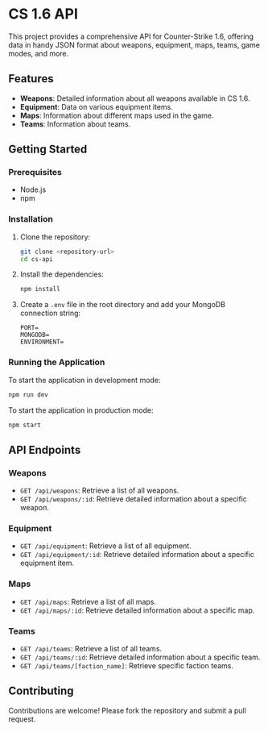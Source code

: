 # CS 1.6 API

This project provides a comprehensive API for Counter-Strike 1.6, offering data in handy JSON format about weapons, equipment, maps, teams, game modes, and more.

## Features

- **Weapons**: Detailed information about all weapons available in CS 1.6.
- **Equipment**: Data on various equipment items.
- **Maps**: Information about different maps used in the game.
- **Teams**: Information about teams.

## Getting Started

### Prerequisites

- Node.js
- npm

### Installation

1. Clone the repository:
   ```sh
   git clone <repository-url>
   cd cs-api
   ```

2. Install the dependencies:
   ```sh
   npm install
   ```

3. Create a `.env` file in the root directory and add your MongoDB connection string:
   ```dotenv
   PORT=
   MONGODB=
   ENVIRONMENT=
   ```

### Running the Application

To start the application in development mode:
```sh
npm run dev
```

To start the application in production mode:
```sh
npm start
```

## API Endpoints

### Weapons

- `GET /api/weapons`: Retrieve a list of all weapons.
- `GET /api/weapons/:id`: Retrieve detailed information about a specific weapon.

### Equipment

- `GET /api/equipment`: Retrieve a list of all equipment.
- `GET /api/equipment/:id`: Retrieve detailed information about a specific equipment item.

### Maps

- `GET /api/maps`: Retrieve a list of all maps.
- `GET /api/maps/:id`: Retrieve detailed information about a specific map.

### Teams

- `GET /api/teams`: Retrieve a list of all teams.
- `GET /api/teams/:id`: Retrieve detailed information about a specific team.
- `GET /api/teams/[faction_name]`: Retrieve specific faction teams.

## Contributing

Contributions are welcome! Please fork the repository and submit a pull request.
